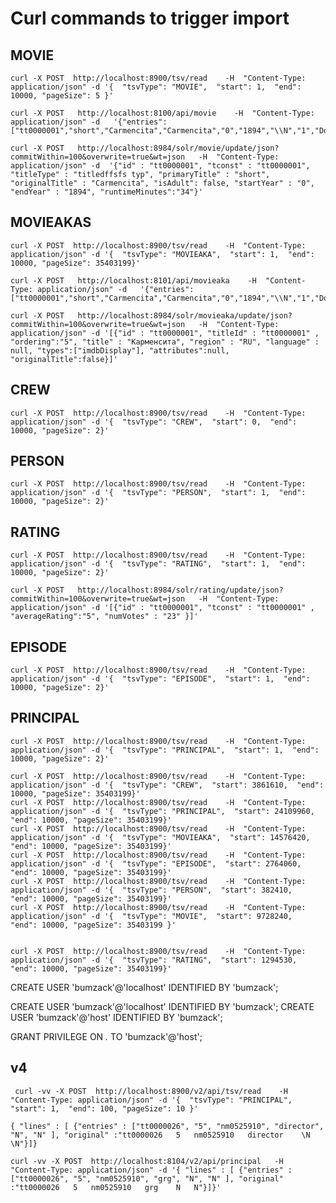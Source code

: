 # Curl commands to trigger import

## MOVIE

```
curl -X POST  http://localhost:8900/tsv/read    -H  "Content-Type: application/json" -d '{  "tsvType": "MOVIE",  "start": 1,  "end": 10000, "pageSize": 5 }'
```

```
curl -X POST   http://localhost:8100/api/movie    -H  "Content-Type: application/json" -d   '{"entries":["tt0000001","short","Carmencita","Carmencita","0","1894","\\N","1","Documentary,Short"],"original":"tt0000001\tshort\tCarmencita\tCarmencita\t0\t1894\t\\N\t1\tDocumentary,Short"}'
```

```
curl -X POST   http://localhost:8984/solr/movie/update/json?commitWithin=100&overwrite=true&wt=json   -H  "Content-Type: application/json" -d  '{"id" : "tt0000001", "tconst" : "tt0000001", "titleType" : "titledffsfs typ", "primaryTitle" : "short", "originalTitle" : "Carmencita", "isAdult": false, "startYear" : "0", "endYear" : "1894", "runtimeMinutes":"34"}'
```

## MOVIEAKAS

```
curl -X POST  http://localhost:8900/tsv/read    -H  "Content-Type: application/json" -d '{  "tsvType": "MOVIEAKA",  "start": 1,  "end": 10000, "pageSize": 35403199}'
```

```
curl -X POST   http://localhost:8101/api/movieaka    -H  "Content-Type: application/json" -d   '{"entries":["tt0000001","short","Carmencita","Carmencita","0","1894","\\N","1","Documentary,Short"],"original":"tt0000001\tshort\tCarmencita\tCarmencita\t0\t1894\t\\N\t1\tDocumentary,Short"}'
```

```
curl -X POST   http://localhost:8984/solr/movieaka/update/json?commitWithin=100&overwrite=true&wt=json   -H  "Content-Type: application/json" -d '[{"id" : "tt0000001", "titleId" : "tt0000001" , "ordering":"5", "title" : "Карменсита", "region" : "RU", "language" : null, "types":["imdbDisplay"], "attributes":null, "originalTitle":false}]'
```


## CREW

```
curl -X POST  http://localhost:8900/tsv/read    -H  "Content-Type: application/json" -d '{  "tsvType": "CREW",  "start": 0,  "end": 10000, "pageSize": 2}'
```



## PERSON

```
curl -X POST  http://localhost:8900/tsv/read    -H  "Content-Type: application/json" -d '{  "tsvType": "PERSON",  "start": 1,  "end": 10000, "pageSize": 2}'
```



## RATING

```
curl -X POST  http://localhost:8900/tsv/read    -H  "Content-Type: application/json" -d '{  "tsvType": "RATING",  "start": 1,  "end": 10000, "pageSize": 2}'
```

```
curl -X POST   http://localhost:8984/solr/rating/update/json?commitWithin=100&overwrite=true&wt=json   -H  "Content-Type: application/json" -d '[{"id" : "tt0000001", "tconst" : "tt0000001" , "averageRating":"5", "numVotes" : "23" }]'
```


## EPISODE

```
curl -X POST  http://localhost:8900/tsv/read    -H  "Content-Type: application/json" -d '{  "tsvType": "EPISODE",  "start": 1,  "end": 10000, "pageSize": 2}'
```


## PRINCIPAL

```
curl -X POST  http://localhost:8900/tsv/read    -H  "Content-Type: application/json" -d '{  "tsvType": "PRINCIPAL",  "start": 1,  "end": 10000, "pageSize": 2}'
```


    
    
    curl -X POST  http://localhost:8900/tsv/read    -H  "Content-Type: application/json" -d '{  "tsvType": "CREW",  "start": 3861610,  "end": 10000, "pageSize": 35403199}'                     
    curl -X POST  http://localhost:8900/tsv/read    -H  "Content-Type: application/json" -d '{  "tsvType": "PRINCIPAL",  "start": 24109960,  "end": 10000, "pageSize": 35403199}'       
    curl -X POST  http://localhost:8900/tsv/read    -H  "Content-Type: application/json" -d '{  "tsvType": "MOVIEAKA",  "start": 14576420,  "end": 10000, "pageSize": 35403199}'      
    curl -X POST  http://localhost:8900/tsv/read    -H  "Content-Type: application/json" -d '{  "tsvType": "EPISODE",  "start": 2764060,  "end": 10000, "pageSize": 35403199}'       
    curl -X POST  http://localhost:8900/tsv/read    -H  "Content-Type: application/json" -d '{  "tsvType": "PERSON",  "start": 382410,  "end": 10000, "pageSize": 35403199}' 
    curl -X POST  http://localhost:8900/tsv/read    -H  "Content-Type: application/json" -d '{  "tsvType": "MOVIE",  "start": 9728240,  "end": 10000, "pageSize": 35403199 }'


    curl -X POST  http://localhost:8900/tsv/read    -H  "Content-Type: application/json" -d '{  "tsvType": "RATING",  "start": 1294530,  "end": 10000, "pageSize": 35403199}'       

CREATE USER 'bumzack'@'localhost' IDENTIFIED BY 'bumzack';

CREATE USER 'bumzack'@'localhost' IDENTIFIED BY 'bumzack';
CREATE USER 'bumzack'@'host' IDENTIFIED   BY 'bumzack';

GRANT PRIVILEGE ON *.* TO 'bumzack'@'host';



##  v4

```
 curl -vv -X POST  http://localhost:8900/v2/api/tsv/read    -H  "Content-Type: application/json" -d '{  "tsvType": "PRINCIPAL",  "start": 1,  "end": 100, "pageSize": 10 }'
```

```
{ "lines" : [ {"entries" : ["tt0000026", "5", "nm0525910", "director", "N", "N" ], "original" :"tt0000026	5	nm0525910	director	\N	\N"}]}

```

```
curl -vv -X POST  http://localhost:8104/v2/api/principal   -H  "Content-Type: application/json" -d '{ "lines" : [ {"entries" : ["tt0000026", "5", "nm0525910", "grg", "N", "N" ], "original" :"tt0000026   5   nm0525910   grg    N   N"}]}'
```
